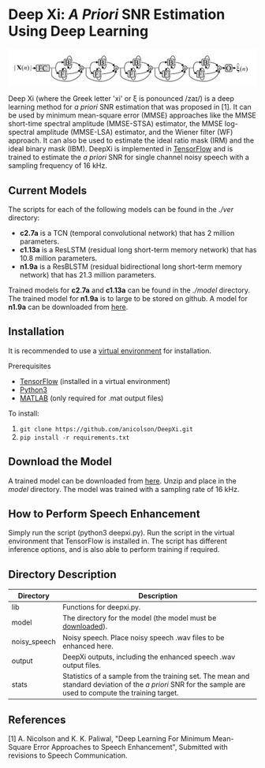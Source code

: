 Deep Xi: *A Priori* SNR Estimation Using Deep Learning
====

![](./fig.png "ResBLSTM a priori SNR estimator.")

Deep Xi (where the Greek letter 'xi' or ξ is ponounced  /zaɪ/) is a deep learning method for *a priori* SNR estimation that was proposed in [1]. It can be used by minimum mean-square error (MMSE) approaches like the MMSE short-time spectral amplitude (MMSE-STSA) estimator, the MMSE log-spectral amplitude (MMSE-LSA) estimator, and the Wiener filter (WF) approach. It can also be used to estimate the ideal ratio mask (IRM) and the ideal binary mask (IBM). DeepXi is implemented in [TensorFlow](https://www.tensorflow.org/) and is trained to estimate the *a priori* SNR for single channel noisy speech with a sampling frequency of 16 kHz. 


Current Models
-----

The scripts for each of the following models can be found in the *./ver* directory:

* **c2.7a** is a TCN (temporal convolutional network) that has 2 million parameters.
* **c1.13a** is a ResLSTM (residual long short-term memory network) that has 10.8 million parameters.
* **n1.9a** is a ResBLSTM (residual bidirectional long short-term memory network) that has 21.3 million parameters.

Trained models for **c2.7a** and **c1.13a** can be found in the *./model* directory. The trained model for **n1.9a** is to large to be stored on github. A model for **n1.9a** can be downloaded from [here](https://www.dropbox.com/s/wkhymfmx4qmqvg7/n1.5a.zip?dl=0). 


Installation
-----

It is recommended to use a [virtual environment](http://virtualenvwrapper.readthedocs.io/en/latest/install.html) for installation.

Prerequisites

* [TensorFlow](https://www.tensorflow.org/) (installed in a virtual environment)
* [Python3](https://docs.python-guide.org/starting/install3/linux/)
* [MATLAB](https://www.mathworks.com/products/matlab.html) (only required for .mat output files)

To install:

1. `git clone https://github.com/anicolson/DeepXi.git`
2. `pip install -r requirements.txt`

Download the Model
-----

A trained model can be downloaded from [here](https://www.dropbox.com/s/wkhymfmx4qmqvg7/n1.5a.zip?dl=0). Unzip and place in the *model* directory. The model was trained with a sampling rate of 16 kHz.

How to Perform Speech Enhancement
-----

Simply run the script (python3 deepxi.py). Run the script in the virtual environment that TensorFlow is installed in. The script has different inference options, and is also able to perform training if required.

Directory Description
-----

Directory | Description
--------| -----------  
lib | Functions for deepxi.py.
model | The directory for the model (the model must be [downloaded](https://www.dropbox.com/s/wkhymfmx4qmqvg7/n1.5a.zip?dl=0)).
noisy_speech | Noisy speech. Place noisy speech .wav files to be enhanced here.
output | DeepXi outputs, including the enhanced speech .wav output files.
stats | Statistics of a sample from the training set. The mean and standard deviation of the *a priori* SNR for the sample are used to compute the training target. 

References
-----

[1] A. Nicolson and K. K. Paliwal, "Deep Learning For Minimum Mean-Square Error Approaches to Speech Enhancement", Submitted with revisions to Speech Communication.
